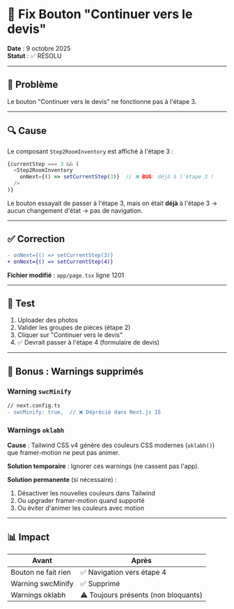 # 🔧 Fix Bouton "Continuer vers le devis"

**Date** : 9 octobre 2025  
**Statut** : ✅ RÉSOLU

---

## 🐛 Problème

Le bouton "Continuer vers le devis" ne fonctionne pas à l'étape 3.

---

## 🔍 Cause

Le composant `Step2RoomInventory` est affiché à l'étape 3 :
```typescript
{currentStep === 3 && (
  <Step2RoomInventory
    onNext={() => setCurrentStep(3)}  // ❌ BUG: déjà à l'étape 3 !
  />
)}
```

Le bouton essayait de passer à l'étape 3, mais on était **déjà** à l'étape 3 → aucun changement d'état → pas de navigation.

---

## ✅ Correction

```diff
- onNext={() => setCurrentStep(3)}
+ onNext={() => setCurrentStep(4)}
```

**Fichier modifié** : `app/page.tsx` ligne 1201

---

## 🧪 Test

1. Uploader des photos
2. Valider les groupes de pièces (étape 2)
3. Cliquer sur "Continuer vers le devis"
4. ✅ Devrait passer à l'étape 4 (formulaire de devis)

---

## 🔧 Bonus : Warnings supprimés

### Warning `swcMinify`
```diff
// next.config.ts
- swcMinify: true,  // ❌ Déprécié dans Next.js 15
```

### Warnings `oklabh`

**Cause** : Tailwind CSS v4 génère des couleurs CSS modernes (`oklabh()`) que framer-motion ne peut pas animer.

**Solution temporaire** : Ignorer ces warnings (ne cassent pas l'app).

**Solution permanente** (si nécessaire) :
1. Désactiver les nouvelles couleurs dans Tailwind
2. Ou upgrader framer-motion quand supporté
3. Ou éviter d'animer les couleurs avec motion

---

## 📊 Impact

| Avant | Après |
|-------|-------|
| Bouton ne fait rien | ✅ Navigation vers étape 4 |
| Warning swcMinify | ✅ Supprimé |
| Warnings oklabh | ⚠️ Toujours présents (non bloquants) |


